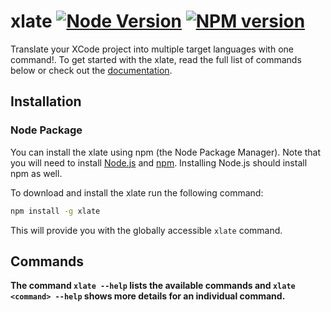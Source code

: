 # xlate [![Node Version][node-badge]][npm] [![NPM version][npm-badge]][npm]

Translate your XCode project into multiple target languages with one command!.
To get started with the xlate, read the full list of commands below or check out the [documentation](https://xlate.dev/docs).

## Installation

### Node Package

You can install the xlate using npm (the Node Package Manager). Note that you will need to install
[Node.js](http://nodejs.org/) and [npm](https://npmjs.org/). Installing Node.js should install npm as well.

To download and install the xlate run the following command:

```bash
npm install -g xlate
```

This will provide you with the globally accessible `xlate` command.

## Commands

**The command `xlate --help` lists the available commands and `xlate <command> --help` shows more details for an individual command.**

[npm]: https://www.npmjs.com/package/xlate
[node-badge]: https://img.shields.io/node/v/xlate.svg
[npm-badge]: https://img.shields.io/npm/v/xlate.svg

